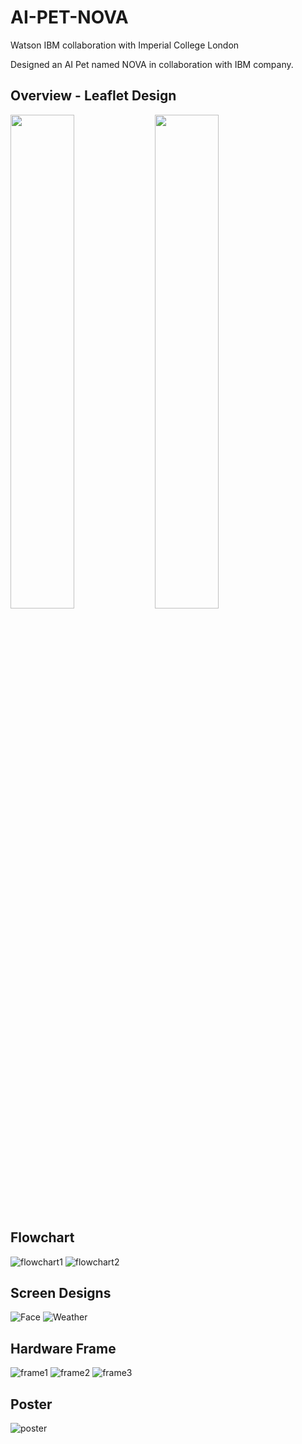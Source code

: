 # AI-PET-NOVA
Watson IBM collaboration with Imperial College London

Designed an AI Pet named NOVA in collaboration with IBM company.

## Overview - Leaflet Design

<p float="left">
  <img src="images/nova_leaflet_insdie.jpg" width="45%" />
  <img src="images/nova_leaflet_outside.jpg" width="45%" />
</p>


## Flowchart
![flowchart1](images/nova_flowchart_1.jpg)
![flowchart2](images/nova_flowchart_2.jpg)

## Screen Designs
![Face](images/nova_face.jpg)
![Weather](images/weather.jpeg)

## Hardware Frame
![frame1](images/nova_frame1.jpg)
![frame2](images/nova_frame2.jpg)
![frame3](images/nova_frame3.jpg)

## Poster
![poster](images/nova_poster.jpg)
